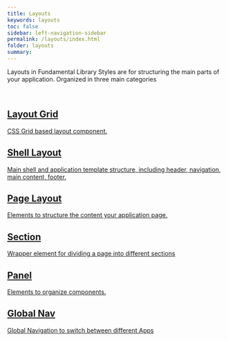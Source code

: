 ```yaml
---
title: Layouts
keywords: layouts
toc: false
sidebar: left-navigation-sidebar
permalink: /layouts/index.html
folder: layouts
summary:
---
```


Layouts in Fundamental Library Styles are for structuring the main parts of your application. Organized in three main categories


<br>

<div class="fd-layout-grid fd-layout-grid--col-2 docs-tiles">
    <a class="fd-tile" role="button" href="layout-grid.html">
        <div class="fd-tile__content">
             <h2 class="fd-tile__header">
                 Layout Grid
             </h2>
             <p class="fd-tile__description">
                CSS Grid based layout component.
             </p>
        </div>
    </a>
    <a class="fd-tile" role="button" href="shell-layout.html">
        <div class="fd-tile__content">
             <h2 class="fd-tile__header">
                 Shell Layout
             </h2>
             <p class="fd-tile__description">
                 Main shell and application template structure, including header, navigation, main content, footer.
             </p>
        </div>
    </a>
    <a class="fd-tile" role="button" href="page-layout.html">
        <div class="fd-tile__content">
             <h2 class="fd-tile__header">
                 Page Layout
             </h2>
             <p class="fd-tile__description">
                 Elements to structure the content your application page.
             </p>
        </div>
    </a>
    <a class="fd-tile" role="button" href="section.html">
        <div class="fd-tile__content">
             <h2 class="fd-tile__header">
                 Section
             </h2>
             <p class="fd-tile__description">
                 Wrapper element for dividing a page into different sections
             </p>
        </div>
    </a>
    <a class="fd-tile" role="button" href="panel.html">
        <div class="fd-tile__content">
             <h2 class="fd-tile__header">
                 Panel
             </h2>
             <p class="fd-tile__description">
                 Elements to organize components.
             </p>
        </div>
    </a>
    <a class="fd-tile" role="button" href="global-navigation.html">
        <div class="fd-tile__content">
             <h2 class="fd-tile__header">
                 Global Nav
             </h2>
             <p class="fd-tile__description">
                 Global Navigation to switch between different Apps
             </p>
        </div>
    </a>
</div>
